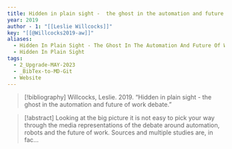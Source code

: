 ```yaml
---
title: Hidden in plain sight -  the ghost in the automation and future of work debate
year: 2019
author - 1: "[[Leslie Willcocks]]"
key: "[[@Willcocks2019-aw]]"
aliases:
  - Hidden In Plain Sight - The Ghost In The Automation And Future Of Work Debate
  - Hidden In Plain Sight
tags:
  - 2_Upgrade-MAY-2023
  - _BibTex-to-MD-Git
  - Website
---
```


> [!bibliography]
> Willcocks, Leslie. 2019. “Hidden in plain sight -  the ghost in the automation and future of work debate.” 

> [!abstract]
> Looking at the big picture it is not easy to pick your way through the media representations of the debate around automation, robots and the future of work. Sources and multiple studies are, in fac…